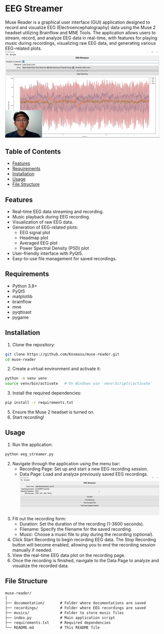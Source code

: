 # EEG Streamer
Muse Reader is a graphical user interface (GUI) application designed to record and visualize EEG (Electroencephalography) data using the Muse 2 headset utilizing Brainflow and MNE Tools. The application allows users to stream, record, and analyze EEG data in real-time, with features for playing music during recordings, visualizing raw EEG data, and generating various EEG-related plots.
![Muse Reader](./documentation/recording_page_1.png)

## Table of Contents
- [Features](#features)
- [Requirements](#requirements)
- [Installation](#installation)
- [Usage](#usage)
- [File Structure](#file-structure)

## Features
- Real-time EEG data streaming and recording.
- Music playback during EEG recording.
- Visualization of raw EEG data.
- Generation of EEG-related plots:
  - EEG signal plot
  - Headmap plot
  - Averaged EEG plot
  - Power Spectral Density (PSD) plot
- User-friendly interface with PyQt5.
- Easy-to-use file management for saved recordings.

## Requirements
- Python 3.8+
- PyQt5
- matplotlib
- brainflow
- mne
- pyqttoast
- pygame

## Installation
1. Clone the repository:

```bash
git clone https://github.com/Kosmasu/muse-reader.git
cd muse-reader
```

2. Create a virtual environment and activate it:

```bash
python -m venv venv
source venv/bin/activate   # On Windows use `venv\Scripts\activate`
```

3. Install the required dependencies:
```bash
pip install -r requirements.txt
```
5. Ensure the Muse 2 headset is turned on.
6. Start recording!

## Usage
1. Run the application:
```bash
python eeg_streamer.py
```
2. Navigate through the application using the menu bar:
    * Recording Page: Set up and start a new EEG recording session.
    * Data Page: Load and analyze previously saved EEG recordings. ![Data Page](./documentation/data_page.png)
3. Fill out the recording form:
    * Duration: Set the duration of the recording (1-3600 seconds).
    * Filename: Specify the filename for the saved recording.
    * Music: Choose a music file to play during the recording (optional).
4. Click Start Recording to begin recording EEG data. The Stop Recording button will become enabled, allowing you to end the recording session manually if needed.
5. View the real-time EEG data plot on the recording page.
6. Once the recording is finished, navigate to the Data Page to analyze and visualize the recorded data.

## File Structure
```
muse-reader/
│
├── documentation/       # Folder where documentations are saved
├── recordings/          # Folder where EEG recordings are saved
├── musics/              # Folder to store music files
├── index.py             # Main application script
├── requirements.txt     # Required dependencies
└── README.md            # This README file
```

